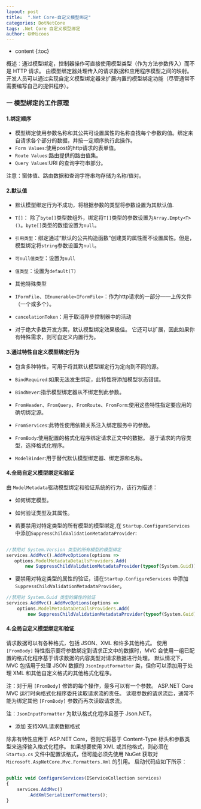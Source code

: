 ```yaml
---
layout: post
title:  ".Net Core-自定义模型绑定"
categories: DotNetCore
tags: .Net Core 自定义模型绑定
author: GHMicoos
---
```



* content
{:toc}

概述：通过模型绑定，控制器操作可直接使用模型类型（作为方法参数传入）而不是 HTTP 请求。 由模型绑定器处理传入的请求数据和应用程序模型之间的映射。开发人员可以通过实现自定义模型绑定器来扩展内置的模型绑定功能（尽管通常不需要编写自己的提供程序）。




### 一 模型绑定的工作原理

#### **1.绑定顺序**
* 模型绑定使用参数名称和其公共可设置属性的名称查找每个参数的值。绑定来自请求各个部分的数据，并按一定顺序执行此操作。
* `Form Values`:使用post的http请求的表单值。
* `Route Values`:路由提供的路由值集。
* `Query Values`:URI 的查询字符串部分。

注意：窗体值、路由数据和查询字符串均存储为名称/值对。



#### **2.默认值**

* 默认模型绑定行为不成功，将根据参数的类型将参数设置为其默认值.

* `T[]`： 除了`byte[]`类型数组外，绑定将`T[]`类型的参数设置为`Array.Empty<T>()`。`byte[]`类型的数组设置为`null`。
* `引用类型`：绑定通过“默认的公共构造函数”创建类的属性而不设置属性。但是，模型绑定将`string`参数设置为`null`。
* `可null值类型`：设置为`null`
* `值类型`：设置为`default(T)`

* 其他特殊类型

* `IFormFile`、`IEnumerable<IFormFile>`：作为http请求的一部分——上传文件（一个或多个）。
* `cancelationToken`：用于取消异步控制器中的活动

* 对于绝大多数开发方案，默认模型绑定效果极佳。 它还可以扩展，因此如果你有特殊需求，则可自定义内置行为。


#### **3.通过特性自定义模型绑定行为**

* 包含多种特性，可用于将其默认模型绑定行为定向到不同的源。

* `BindRequired`:如果无法发生绑定，此特性将添加模型状态错误。
* `BindNever`:指示模型绑定器从不绑定到此参数。
* `FromHeader`、`FromQuery`、`FromRoute`、`FromForm`:使用这些特性指定要应用的确切绑定源。
* `FromServices`:此特性使用依赖关系注入绑定服务中的参数。
* `FromBody`:使用配置的格式化程序绑定请求正文中的数据。 基于请求的内容类型，选择格式化程序。
* `ModelBinder`:用于替代默认模型绑定器、绑定源和名称。


#### **4.全局自定义模型绑定和验证**

由 `ModelMetadata`驱动模型绑定和验证系统的行为，该行为描述：
* 如何绑定模型。
* 如何验证类型及其属性。

* 若要禁用对特定类型的所有模型的模型绑定,在 `Startup.ConfigureServices`中添加`SuppressChildValidationMetadataProvider`:
 
 ``` js
 
//禁用对 System.Version 类型的所有模型的模型绑定
services.AddMvc().AddMvcOptions(options =>
    options.ModelMetadataDetailsProviders.Add(
        new SuppressChildValidationMetadataProvider(typeof(System.Guid))));

 ```

* 要禁用对特定类型的属性的验证，请在`Startup.ConfigureServices` 中添加 `SuppressChildValidationMetadataProvider`。

``` js
//禁用对 System.Guid 类型的属性的验证
services.AddMvc().AddMvcOptions(options =>
    options.ModelMetadataDetailsProviders.Add(
        new SuppressChildValidationMetadataProvider(typeof(System.Guid))));

```

#### **4.全局自定义模型绑定和验证**

请求数据可以有各种格式，包括 JSON、XML 和许多其他格式。 使用 `[FromBody]` 特性指示要将参数绑定到请求正文中的数据时，MVC 会使用一组已配置的格式化程序基于请求数据的内容类型对请求数据进行处理。 默认情况下，MVC 包括用于处理 JSON 数据的 `JsonInputFormatter` 类，但你可以添加用于处理 XML 和其他自定义格式的其他格式化程序。

注：对于用 `[FromBody]` 修饰的每个操作，最多可以有一个参数。 ASP.NET Core MVC 运行时向格式化程序委托读取请求流的责任。 读取参数的请求流后，通常不能为绑定其他 `[FromBody]` 参数而再次读取请求流。

注：`JsonInputFormatter` 为默认格式化程序且基于 Json.NET。

* 添加 支持XML请求数据格式

除非有特性应用于 ASP.NET Core，否则它将基于 Content-Type 标头和参数类型来选择输入格式化程序。 如果想要使用 XML 或其他格式，则必须在 `Startup.cs` 文件中配置该格式，但可能必须先使用 NuGet 获取对 `Microsoft.AspNetCore.Mvc.Formatters.Xml` 的引用。 启动代码应如下所示：

``` js

public void ConfigureServices(IServiceCollection services)
{
    services.AddMvc()
        .AddXmlSerializerFormatters();
}

```